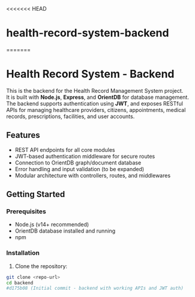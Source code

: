 <<<<<<< HEAD
# health-record-system-backend
=======
# Health Record System - Backend

This is the backend for the Health Record Management System project.  
It is built with **Node.js**, **Express**, and **OrientDB** for database management.  
The backend supports authentication using **JWT**, and exposes RESTful APIs for managing healthcare providers, citizens, appointments, medical records, prescriptions, facilities, and user accounts.

## Features

- REST API endpoints for all core modules
- JWT-based authentication middleware for secure routes
- Connection to OrientDB graph/document database
- Error handling and input validation (to be expanded)
- Modular architecture with controllers, routes, and middlewares

## Getting Started

### Prerequisites

- Node.js (v14+ recommended)
- OrientDB database installed and running
- npm

### Installation

1. Clone the repository:

```bash
git clone <repo-url>
cd backend
#d175b08 (Initial commit - backend with working APIs and JWT auth)
 
